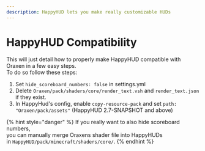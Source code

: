 ```yaml
---
description: HappyHUD lets you make really customizable HUDs
---
```


# HappyHUD Compatibility

This will just detail how to properly make HappyHUD compatible with Oraxen in a few easy steps.\
To do so follow these steps:

1. Set `hide_scoreboard_numbers: false` in settings.yml
2. Delete `Oraxen/pack/shaders/core/render_text.vsh` and `render_text.json` if they exist.
3. In HappyHud's config, enable `copy-resource-pack` and set `path: "Oraxen/pack/assets"` (HappyHUD 2.7-SNAPSHOT and
   above)

{% hint style="danger" %}
If you really want to also hide scoreboard numbers,\
you can manually merge Oraxens shader file into HappyHUDs\
in `HappyHUD/pack/minecraft/shaders/core/`.
{% endhint %}
